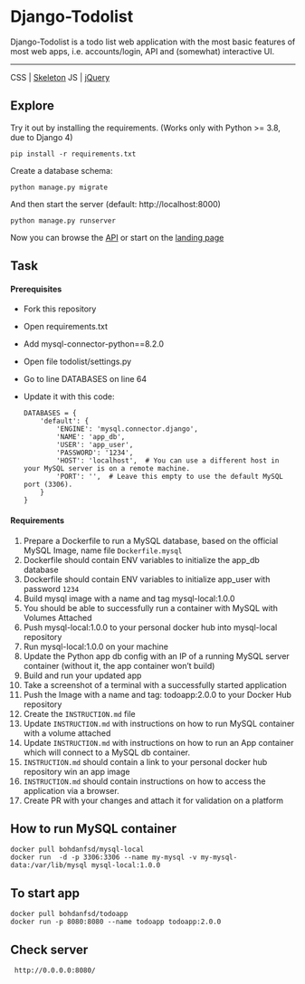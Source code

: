 # Django-Todolist

Django-Todolist is a todo list web application with the most basic features of most web apps, i.e. accounts/login, API and (somewhat) interactive UI.

---
CSS | [Skeleton](http://getskeleton.com/)
JS  | [jQuery](https://jquery.com/)

## Explore
Try it out by installing the requirements. (Works only with Python >= 3.8, due to Django 4)

    pip install -r requirements.txt

Create a database schema:

    python manage.py migrate

And then start the server (default: http://localhost:8000)

    python manage.py runserver


Now you can browse the [API](http://localhost:8000/api/)
or start on the [landing page](http://localhost:8000/)

## Task
#### Prerequisites
- Fork this repository
- Open requirements.txt
- Add mysql-connector-python==8.2.0
- Open file todolist/settings.py
- Go to line DATABASES on line 64
- Update it with this code:

    ```
    DATABASES = {
        'default': {
            'ENGINE': 'mysql.connector.django',
            'NAME': 'app_db',
            'USER': 'app_user',
            'PASSWORD': '1234',
            'HOST': 'localhost',  # You can use a different host in your MySQL server is on a remote machine.
            'PORT': '',  # Leave this empty to use the default MySQL port (3306).
        }
    }

    ```
#### Requirements
1. Prepare a Dockerfile to run a MySQL database, based on the official MySQL Image, name file `Dockerfile.mysql`
2. Dockerfile should contain ENV variables to initialize the app_db database
3. Dockerfile should contain ENV variables to initialize app_user with password `1234`
4. Build mysql image with a name and tag mysql-local:1.0.0
5. You should be able to successfully run a container with MySQL with Volumes Attached
6. Push mysql-local:1.0.0 to your personal docker hub into mysql-local repository
7. Run mysql-local:1.0.0 on your machine
8. Update the Python app db config with an IP of a running MySQL server container (without it, the app container won’t build)
9. Build and run your updated app
10. Take a screenshot of a terminal with a successfully started application
11. Push the Image with a name and tag: todoapp:2.0.0 to your Docker Hub repository
12. Create the `INSTRUCTION.md` file
13. Update `INSTRUCTION.md` with instructions on how to run MySQL container with a volume attached
14. Update `INSTRUCTION.md` with instructions on how to run an App container which will connect to a MySQL db container.
15. `INSTRUCTION.md` should contain a link to your personal docker hub repository win an app image
16. `INSTRUCTION.md` should contain instructions on how to access the application via a browser.
17. Create PR with your changes and attach it for validation on a platform



## How to run MySQL  container 

```
docker pull bohdanfsd/mysql-local
docker run  -d -p 3306:3306 --name my-mysql -v my-mysql-data:/var/lib/mysql mysql-local:1.0.0
```

## To start app

```
docker pull bohdanfsd/todoapp
docker run -p 8080:8080 --name todoapp todoapp:2.0.0
```

## Check server

```
 http://0.0.0.0:8080/
 ```